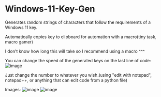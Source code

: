 # Windows-11-Key-Gen
Generates random strings of characters that follow the requirements of a Windows 11 key.

Automatically copies key to clipboard for automation with a macro(tiny task, macro gamer)

I don't know how long this will take so I recommend using a macro ^^^

You can change the speed of the generated keys on the last line of code: ![image](https://github.com/boi458nose/Windows-11-Key-Gen/assets/116500541/5c836f3d-aefa-455b-bb9b-a5a24e0aea40)

Just change the number to whatever you wish.(using "edit with notepad", notepad++, or anything that can edit code from a python file)

Images:
![image](https://github.com/boi458nose/Windows-11-Key-Gen/assets/116500541/91d7d9a5-6949-4581-90c9-50a5579f9e0a)
![image](https://github.com/boi458nose/Windows-11-Key-Gen/assets/116500541/7c4de525-e0b0-4a9f-8071-d22aea7fa481)

